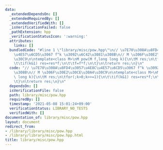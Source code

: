 ```yaml
---
data:
  _extendedDependsOn: []
  _extendedRequiredBy: []
  _extendedVerifiedWith: []
  _isVerificationFailed: false
  _pathExtension: hpp
  _verificationStatusIcon: ':warning:'
  attributes:
    links: []
  bundledCode: "#line 1 \"library/misc/pow.hpp\"\n// \u7E70\u308A\u8FD4\u3057\u4E8C\
    \u4E57\u6CD5\u3067 f^k \u3092\u6C42\u3081\u308B\n// M \u306F\u30E2\u30CE\u30A4\
    \u30C9\n\ntemplate<class M>\nM pow(M f,long long k){\n\tM res;\n\tfor(;k>0;k>>=1){\n\
    \t\tif(k&1) res=res*f;\n\t\tf=f*f;\n\t}\n\treturn res;\n}\n"
  code: "// \u7E70\u308A\u8FD4\u3057\u4E8C\u4E57\u6CD5\u3067 f^k \u3092\u6C42\u3081\
    \u308B\n// M \u306F\u30E2\u30CE\u30A4\u30C9\n\ntemplate<class M>\nM pow(M f,long\
    \ long k){\n\tM res;\n\tfor(;k>0;k>>=1){\n\t\tif(k&1) res=res*f;\n\t\tf=f*f;\n\
    \t}\n\treturn res;\n}\n"
  dependsOn: []
  isVerificationFile: false
  path: library/misc/pow.hpp
  requiredBy: []
  timestamp: '2021-05-08 15:01:24+09:00'
  verificationStatus: LIBRARY_NO_TESTS
  verifiedWith: []
documentation_of: library/misc/pow.hpp
layout: document
redirect_from:
- /library/library/misc/pow.hpp
- /library/library/misc/pow.hpp.html
title: library/misc/pow.hpp
---
```

